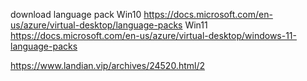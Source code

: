 download language pack
Win10
https://docs.microsoft.com/en-us/azure/virtual-desktop/language-packs
Win11
https://docs.microsoft.com/en-us/azure/virtual-desktop/windows-11-language-packs

https://www.landian.vip/archives/24520.html/2